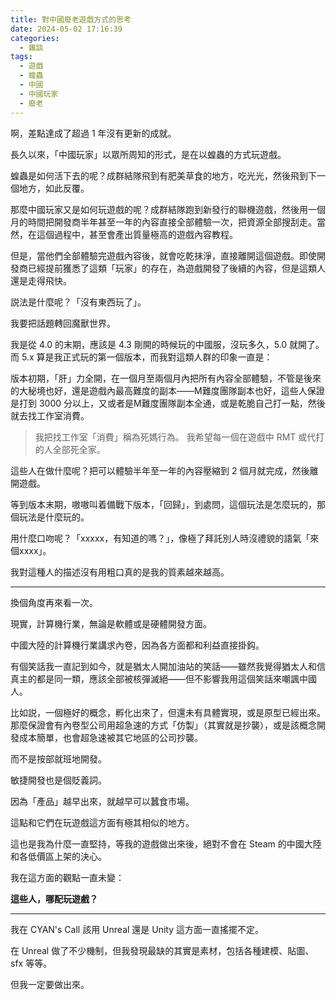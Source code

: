 ```yaml
---
title: 對中國廢老遊戲方式的思考
date: 2024-05-02 17:16:39
categories:
  - 雜談
tags:
  - 遊戲
  - 蝗蟲
  - 中國
  - 中國玩家
  - 廢老
---
```


啊，差點達成了超過 1 年沒有更新的成就。

<!-- more -->

長久以來，「中國玩家」以眾所周知的形式，是在以蝗蟲的方式玩遊戲。

蝗蟲是如何活下去的呢？成群結隊飛到有肥美草食的地方，吃光光，然後飛到下一個地方，如此反覆。

那麼中國玩家又是如何玩遊戲的呢？成群結隊跑到新發行的聯機遊戲，然後用一個月的時間把開發商半年甚至一年的內容直接全部體驗一次，把資源全部搜刮走。當然，在這個過程中，甚至會產出質量極高的遊戲內容教程。

但是，當他們全部體驗完遊戲內容後，就會吃乾抹淨，直接離開這個遊戲。即使開發商已經提前獲悉了這類「玩家」的存在，為遊戲開發了後續的內容，但是這類人還是走得飛快。

説法是什麼呢？「沒有東西玩了」。

我要把話題轉回魔獸世界。

我是從 4.0 的末期，應該是 4.3 剛開的時候玩的中國服，沒玩多久，5.0 就開了。而 5.x 算是我正式玩的第一個版本，而我對這類人群的印象一直是：

版本初期，「肝」力全開，在一個月至兩個月內把所有內容全部體驗，不管是後來的大秘境也好，還是遊戲內最高難度的副本——M難度團隊副本也好，這些人保證是打到 3000 分以上，又或者是M難度團隊副本全通，或是乾脆自己打一點，然後就去找工作室消費。

> 我把找工作室「消費」稱為死媽行為。
> 我希望每一個在遊戲中 RMT 或代打的人全部死全家。

這些人在做什麼呢？把可以體驗半年至一年的內容壓縮到 2 個月就完成，然後離開遊戲。

等到版本末期，嗷嗷叫着備戰下版本，「回歸」，到處問，這個玩法是怎麼玩的，那個玩法是什麼玩的。

用什麼口吻呢？「xxxxx，有知道的嗎？」，像極了拜託別人時沒禮貌的語氣「來個xxxx」。

我對這種人的描述沒有用粗口真的是我的質素越來越高。

---

換個角度再來看一次。

現實，計算機行業，無論是軟體或是硬體開發方面。

中國大陸的計算機行業講求內卷，因為各方面都和利益直接掛鈎。

有個笑話我一直記到如今，就是猶太人開加油站的笑話——雖然我覺得猶太人和信真主的都是同一類，應該全部被核彈滅絕——但不影響我用這個笑話來嘲諷中國人。

比如説，一個極好的概念，孵化出來了，但還未有具體實現，或是原型已經出來。那麼保證會有內卷型公司用超急速的方式「仿製」（其實就是抄襲），或是該概念開發成本簡單，也會超急速被其它地區的公司抄襲。

而不是按部就班地開發。

敏捷開發也是個貶義詞。

因為「產品」越早出來，就越早可以蠶食市場。

這點和它們在玩遊戲這方面有極其相似的地方。

這也是我為什麼一直堅持，等我的遊戲做出來後，絕對不會在 Steam 的中國大陸和各低價區上架的決心。

我在這方面的觀點一直未變：

**這些人，哪配玩遊戲？**

---

我在 CYAN's Call 該用 Unreal 還是 Unity 這方面一直搖擺不定。

在 Unreal 做了不少機制，但我發現最缺的其實是素材，包括各種建模、貼圖、sfx 等等。

但我一定要做出來。